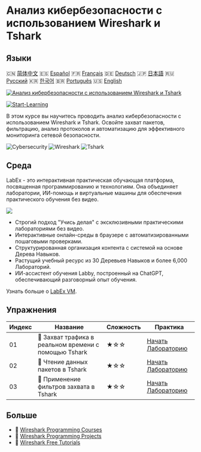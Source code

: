 # Анализ кибербезопасности с использованием Wireshark и Tshark

## Языки

🇨🇳 [简体中文](README_zh.md) 🇪🇸 [Español](README_es.md) 🇫🇷 [Français](README_fr.md) 🇩🇪 [Deutsch](README_de.md) 🇯🇵 [日本語](README_ja.md) 🇷🇺 [Русский](README_ru.md) 🇰🇷 [한국어](README_ko.md) 🇧🇷 [Português](README_pt.md) 🇺🇸 [English](README.md) 

[![Анализ кибербезопасности с использованием Wireshark и Tshark](https://cover-creator.labex.io/cybersecurity-analysis-with-wireshark-and-tshark.png?lang=ru)](https://labex.io/ru/courses/cybersecurity-analysis-with-wireshark-and-tshark)

[![Start-Learning](https://img.shields.io/badge/Start-Learning-whitesmoke?style=for-the-badge)](https://labex.io/ru/courses/cybersecurity-analysis-with-wireshark-and-tshark)

В этом курсе вы научитесь проводить анализ кибербезопасности с использованием Wireshark и Tshark. Освойте захват пакетов, фильтрацию, анализ протоколов и автоматизацию для эффективного мониторинга сетевой безопасности.

![Cybersecurity](https://img.shields.io/badge/Cybersecurity-whitesmoke?style=for-the-badge&logo=cybersecurity)
![Wireshark](https://img.shields.io/badge/Wireshark-whitesmoke?style=for-the-badge&logo=wireshark)
![Tshark](https://img.shields.io/badge/Tshark-whitesmoke?style=for-the-badge&logo=tshark)


## Среда

LabEx - это интерактивная практическая обучающая платформа, посвященная программированию и технологиям. Она объединяет лаборатории, ИИ-помощь и виртуальные машины для обеспечения практического обучения без видео.

![](https://tutorial-screenshot.getvm.io/images/vm-1725247253.png)

- Строгий подход "Учись делая" с эксклюзивными практическими лабораториями без видео.
- Интерактивные онлайн-среды в браузере с автоматизированными пошаговыми проверками.
- Структурированная организация контента с системой на основе Дерева Навыков.
- Растущий учебный ресурс из 30 Деревьев Навыков и более 6,000 Лабораторий.
- ИИ-ассистент обучения Labby, построенный на ChatGPT, обеспечивающий разговорный опыт обучения.

Узнать больше о [LabEx VM](https://support.labex.io/using-labex/virtual-machine).

## Упражнения

|   Индекс | Название                                              | Сложность   | Практика                                                                                                                        |
|----------|-------------------------------------------------------|-------------|---------------------------------------------------------------------------------------------------------------------------------|
|       01 | 📖 Захват трафика в реальном времени с помощью Tshark | ★☆☆         | <a target='_blank' href='https://labex.io/ru/tutorials/wireshark-capture-live-traffic-in-tshark-548916'>Начать Лабораторию</a>  |
|       02 | 📖 Чтение данных пакетов в Tshark                     | ★☆☆         | <a target='_blank' href='https://labex.io/ru/tutorials/wireshark-read-packet-data-in-tshark-548937'>Начать Лабораторию</a>      |
|       03 | 📖 Применение фильтров захвата в Tshark               | ★☆☆         | <a target='_blank' href='https://labex.io/ru/tutorials/wireshark-apply-capture-filters-in-tshark-548914'>Начать Лабораторию</a> |

## Больше

- 🔗 [Wireshark Programming Courses](https://github.com/labex-labs/awesome-programming-courses)
- 🔗 [Wireshark Programming Projects](https://github.com/labex-labs/awesome-programming-projects)
- 🔗 [Wireshark Free Tutorials](https://github.com/labex-labs/wireshark-free-tutorials)

